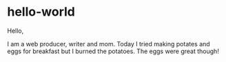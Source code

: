 # hello-world

Hello,

I am a web producer, writer and mom. Today I tried making potates and eggs for breakfast but I burned the potatoes. The eggs were great though!

